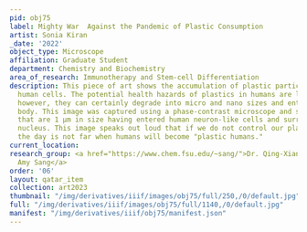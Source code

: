 ```yaml
---
pid: obj75
label: Mighty War  Against the Pandemic of Plastic Consumption
artist: Sonia Kiran
_date: '2022'
object_type: Microscope
affiliation: Graduate Student
department: Chemistry and Biochemistry
area_of_research: Immunotherapy and Stem-cell Differentiation
description: This piece of art shows the accumulation of plastic particles within
  human cells. The potential health hazards of plastics in humans are largely unknown;
  however, they can certainly degrade into micro and nano sizes and enter the human
  body. This image was captured using a phase-contrast microscope and shows microplastics
  that are 1 µm in size having entered human neuron-like cells and surrounding the
  nucleus. This image speaks out loud that if we do not control our plastic consumption,
  the day is not far when humans will become "plastic humans."
current_location:
research_group: <a href="https://www.chem.fsu.edu/~sang/">Dr. Qing-Xiang
  Amy Sang</a>
order: '06'
layout: qatar_item
collection: art2023
thumbnail: "/img/derivatives/iiif/images/obj75/full/250,/0/default.jpg"
full: "/img/derivatives/iiif/images/obj75/full/1140,/0/default.jpg"
manifest: "/img/derivatives/iiif/obj75/manifest.json"
---
```

